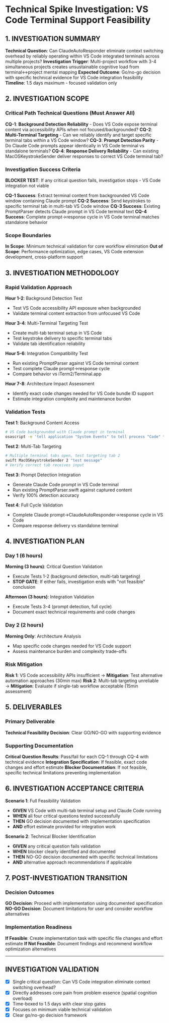 # Technical Spike Investigation: VS Code Terminal Support Feasibility

## 1. INVESTIGATION SUMMARY
**Technical Question**: Can ClaudeAutoResponder eliminate context switching overhead by reliably operating within VS Code integrated terminals across multiple projects?
**Investigation Trigger**: Multi-project workflow with 3-4 simultaneous projects creates unsustainable cognitive load from terminal↔project mental mapping
**Expected Outcome**: Go/no-go decision with specific technical evidence for VS Code integration feasibility
**Timeline**: 1.5 days maximum - focused validation only

## 2. INVESTIGATION SCOPE
### Critical Path Technical Questions (Must Answer All)
**CQ-1**: **Background Detection Reliability** - Does VS Code expose terminal content via accessibility APIs when not focused/backgrounded?
**CQ-2**: **Multi-Terminal Targeting** - Can we reliably identify and target specific terminal tabs within a VS Code window?
**CQ-3**: **Prompt Detection Parity** - Do Claude Code prompts appear identically in VS Code terminal vs standalone terminals?
**CQ-4**: **Response Delivery Reliability** - Can existing MacOSKeystrokeSender deliver responses to correct VS Code terminal tab?

### Investigation Success Criteria
**BLOCKER TEST**: If any critical question fails, investigation stops - VS Code integration not viable

**CQ-1 Success**: Extract terminal content from backgrounded VS Code window containing Claude prompt
**CQ-2 Success**: Send keystrokes to specific terminal tab in multi-tab VS Code window
**CQ-3 Success**: Existing PromptParser detects Claude prompt in VS Code terminal text
**CQ-4 Success**: Complete prompt→response cycle in VS Code terminal matches standalone behavior

### Scope Boundaries
**In Scope**: Minimum technical validation for core workflow elimination
**Out of Scope**: Performance optimization, edge cases, VS Code extension development, cross-platform support

## 3. INVESTIGATION METHODOLOGY
### Rapid Validation Approach
**Hour 1-2**: Background Detection Test
- Test VS Code accessibility API exposure when backgrounded
- Validate terminal content extraction from unfocused VS Code

**Hour 3-4**: Multi-Terminal Targeting Test  
- Create multi-tab terminal setup in VS Code
- Test keystroke delivery to specific terminal tabs
- Validate tab identification reliability

**Hour 5-6**: Integration Compatibility Test
- Run existing PromptParser against VS Code terminal content
- Test complete Claude prompt→response cycle
- Compare behavior vs iTerm2/Terminal.app

**Hour 7-8**: Architecture Impact Assessment
- Identify exact code changes needed for VS Code bundle ID support
- Estimate integration complexity and maintenance burden

### Validation Tests
**Test 1**: Background Content Access
```bash
# VS Code backgrounded with Claude prompt in terminal
osascript -e 'tell application "System Events" to tell process "Code" to get value of text area 1'
```

**Test 2**: Multi-Tab Targeting
```bash
# Multiple terminal tabs open, test targeting tab 2
swift MacOSKeystrokeSender 2 "test message"
# Verify correct tab receives input
```

**Test 3**: Prompt Detection Integration
- Generate Claude Code prompt in VS Code terminal
- Run existing PromptParser.swift against captured content
- Verify 100% detection accuracy

**Test 4**: Full Cycle Validation
- Complete Claude prompt→ClaudeAutoResponder→response cycle in VS Code
- Compare response delivery vs standalone terminal

## 4. INVESTIGATION PLAN
### Day 1 (6 hours)
**Morning (3 hours)**: Critical Question Validation
- Execute Tests 1-2 (background detection, multi-tab targeting)
- **STOP GATE**: If either fails, investigation ends with "not feasible" conclusion

**Afternoon (3 hours)**: Integration Validation
- Execute Tests 3-4 (prompt detection, full cycle)
- Document exact technical requirements and code changes

### Day 2 (2 hours) 
**Morning Only**: Architecture Analysis
- Map specific code changes needed for VS Code support
- Assess maintenance burden and complexity trade-offs

### Risk Mitigation
**Risk 1**: VS Code accessibility APIs insufficient → **Mitigation**: Test alternative automation approaches (30min max)
**Risk 2**: Multi-tab targeting unreliable → **Mitigation**: Evaluate if single-tab workflow acceptable (15min assessment)

## 5. DELIVERABLES
### Primary Deliverable
**Technical Feasibility Decision**: Clear GO/NO-GO with supporting evidence

### Supporting Documentation
**Critical Question Results**: Pass/fail for each CQ-1 through CQ-4 with technical evidence
**Integration Specification**: If feasible, exact code changes and effort estimate
**Blocker Documentation**: If not feasible, specific technical limitations preventing implementation

## 6. INVESTIGATION ACCEPTANCE CRITERIA
**Scenario 1**: Full Feasibility Validation
- **GIVEN** VS Code with multi-tab terminal setup and Claude Code running
- **WHEN** all four critical questions tested successfully
- **THEN** GO decision documented with implementation specification
- **AND** effort estimate provided for integration work

**Scenario 2**: Technical Blocker Identification
- **GIVEN** any critical question fails validation
- **WHEN** blocker clearly identified and documented
- **THEN** NO-GO decision documented with specific technical limitations
- **AND** alternative approach recommendations if applicable

## 7. POST-INVESTIGATION TRANSITION
### Decision Outcomes
**GO Decision**: Proceed with implementation using documented specification
**NO-GO Decision**: Document limitations for user and consider workflow alternatives

### Implementation Readiness
**If Feasible**: Create implementation task with specific file changes and effort estimate
**If Not Feasible**: Document findings and recommend workflow optimization alternatives

---

## INVESTIGATION VALIDATION
- [x] Single critical question: Can VS Code integration eliminate context switching overhead?
- [x] Directly addresses core pain from problem essence (spatial cognition overload)
- [x] Time-boxed to 1.5 days with clear stop gates
- [x] Focuses on minimum viable technical validation
- [x] Clear go/no-go decision framework